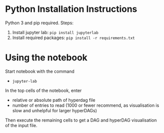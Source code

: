 # Python Installation Instructions

Python 3 and pip required. Steps:
1. Install jupyter lab: `pip install jupyterlab`
2. Install required packages: `pip install -r requirements.txt`

# Using the notebook

Start notebook with the command
- `jupyter-lab`

In the top cells of the notebook, enter
- relative or absolute path of hyperdag file
- number of entries to read (1000 or fewer recommend, as visualisation is slow
  and unhelpful for larger hyperDAGs)

Then execute the remaining cells to get a DAG and hyperDAG visualisation of the
input file.

